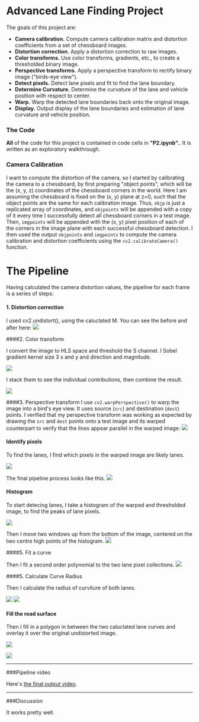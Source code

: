 # Advanced Lane Finding Project
The goals of this project are:

* **Camera calibration.** Compute camera calibration matrix and distortion coefficients from a set of chessboard images.
* **Distortion correction.** Apply a distortion correction to raw images.
* **Color transforms.** Use color transforms, gradients, etc., to create a thresholded binary image.
* **Perspective transforms.** Apply a perspective transform to rectify binary image ("birds-eye view").
* **Detect pixels.** Detect lane pixels and fit to find the lane boundary.
* **Determine Curvature.** Determine the curvature of the lane and vehicle position with respect to center.
* **Warp.** Warp the detected lane boundaries back onto the original image.
* **Display.** Output display of the lane boundaries and estimation of lane curvature and vehicle position.


### The Code
**All** of the code for this project is contained in code cells in **"P2.ipynb".**. It is written as an exploratory walkthrough.


### Camera Calibration

I want to compute the distortion of the camera, so I started by calibrating the camera to a chessboard, by first preparing "object points", which will be the (x, y, z) coordinates of the chessboard corners in the world. Here I am assuming the chessboard is fixed on the (x, y) plane at z=0, such that the object points are the same for each calibration image.  Thus, `objp` is just a replicated array of coordinates, and `objpoints` will be appended with a copy of it every time I successfully detect all chessboard corners in a test image. Then, `imgpoints` will be appended with the (x, y) pixel position of each of the corners in the image plane with each successful chessboard detection. I then used the output `objpoints` and `imgpoints` to compute the camera calibration and distortion coefficients using the `cv2.calibrateCamera()` function.

# The Pipeline

Having calculated the camera distortion values, the pipeline for each frame is a series of steps:

#### 1. Distortion correction
I used cv2.undistort(), using the caluclated M. You can see the before and after here:
![](./output_images/01_undistort.png)

####2. Color transform

I convert the image to HLS space and threshold the S channel.
I Sobel gradient kernel size 3 x and y and direction and magnitude.

![](./output_images/02_threshold.png)

I stack them to see the individual contributions, then combine the result.

![](./output_images/03_pixels.png)

####3. Perspective transform
I use `cv2.warpPerspective()` to warp the image into a bird's eye view.
It uses source (`src`) and destination (`dest`) points. I verified that my perspective transform was working as expected by drawing the `src` and `dest` points onto a test image and its warped counterpart to verify that the lines appear parallel in the warped image:
![](./output_images/04_warp.png)

#### Identify pixels

To find the lanes, I find which pixels in the warped image are likely lanes.

![](./output_images/08_lane_pixels.png)

The final pipeline process looks like this.
![](./output_images/05_pipeline.png)

#### Histogram

To start detecing lanes, I take a histogram of the warped and thresholded image, to find the peaks of lane pixels.

![](./output_images/06_histogram.png)

Then I move two windows up from the bottom of the image, centered on the two centre high points of the histogram. 
![](./output_images/07_windows.png)

####5. Fit a curve

Then I fit a second order polynomial to the two lane pixel collections.
![](./output_images/09_lanes.png)

####5. Calculate Curve Radius

Then I calculate the radius of curviture of both lanes.

![](./output_images/11_curved_lanes.png)
![](./output_images/10_lane_lines.png)

#### Fill the road surface

Then I fill in a polygon in between the two caluclated lane curves and overlay it over the original undistorted image.

![](./output_images/12_fill_road.png)

![](./output_images/13_green_road.png)

---

###Pipeline video

Here's [the final output video](./project_video.mp4).

---

###Discussion

It works pretty well.
